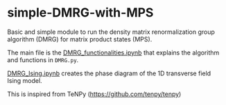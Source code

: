 # simple-DMRG-with-MPS
Basic and simple module to run the density matrix renormalization group algorithm (DMRG) for matrix product states (MPS).

The main file is the [DMRG_functionalities.ipynb](DMRG_functionalities.ipynb) that explains the algorithm and functions in ```DMRG.py```.

[DMRG_Ising.ipynb](DMRG_Ising.ipynb) creates the phase diagram of the 1D transverse field Ising model.

This is inspired from TeNPy (https://github.com/tenpy/tenpy)
